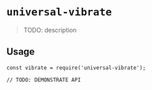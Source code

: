 # `universal-vibrate`

> TODO: description

## Usage

```
const vibrate = require('universal-vibrate');

// TODO: DEMONSTRATE API
```
